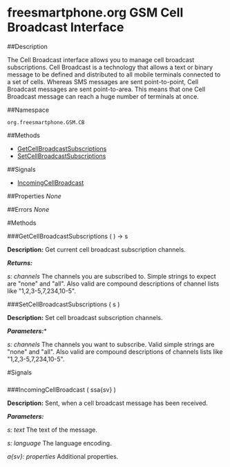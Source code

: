 
# freesmartphone.org GSM Cell Broadcast Interface
            
##Description


The Cell Broadcast interface allows you to manage cell broadcast subscriptions.   Cell Broadcast is a technology that allows a text or binary message to be defined  and distributed to all mobile terminals connected to a set of cells. Whereas SMS  messages are sent point-to-point, Cell Broadcast messages are sent point-to-area.  This means that one Cell Broadcast message can reach a huge number of terminals  at once.


##Namespace


```org.freesmartphone.GSM.CB```


##Methods

* [GetCellBroadcastSubscriptions](GetCellBroadcastSubscriptions)
* [SetCellBroadcastSubscriptions](SetCellBroadcastSubscriptions)


##Signals

* [IncomingCellBroadcast](IncomingCellBroadcast)


##Properties
*None*

##Errors
*None*

#Methods

###<a name="GetCellBroadcastSubscriptions">GetCellBroadcastSubscriptions</a> ( ) &rarr; s


**Description:** Get current cell broadcast subscription channels. 

***Returns:***

<i>s: channels</i>
The channels you are subscribed to. Simple strings to expect are  "none" and "all". Also valid are compound descriptions of channel lists like  "1,2,3-5,7,234,10-5". 



###<a name="SetCellBroadcastSubscriptions">SetCellBroadcastSubscriptions</a> ( s )


**Description:** Set cell broadcast subscription channels. 

***Parameters:****

<i>s: channels</i>
The channels you want to subscribe. Valid simple strings are  "none" and "all". Also valid are compound descriptions of channels lists like  "1,2,3-5,7,234,10-5". 



#Signals

###
###<a name="IncomingCellBroadcast">IncomingCellBroadcast</a> ( ssa{sv} )

**Description:** Sent, when a cell broadcast message has been received. 

***Parameters:***

<i>s: text</i>
The text of the message. 

<i>s: language</i>
The language encoding. 

<i>a{sv}: properties</i>
Additional properties. 




